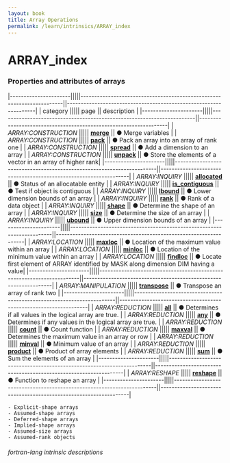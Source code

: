 ```yaml
---
layout: book
title: Array Operations
permalink: /learn/intrinsics/ARRAY_index
---
```

# ARRAY_index
### Properties and attributes of arrays

|----------------------|||||-----------------------------------------------------------------------||------------------------------------------------------------------|
| category             ||||| page                                                                  || description                                                      |
|----------------------|||||-----------------------------------------------------------------------||------------------------------------------------------------------|
| *ARRAY:CONSTRUCTION* ||||| [__merge__]({{site.baseurl}}/learn/intrinsics/MERGE)                  || &#9679; Merge variables                                          |
| *ARRAY:CONSTRUCTION* ||||| [__pack__]({{site.baseurl}}/learn/intrinsics/PACK)                    || &#9679; Pack an array into an array of rank one                  |
| *ARRAY:CONSTRUCTION* ||||| [__spread__]({{site.baseurl}}/learn/intrinsics/SPREAD)                || &#9679; Add a dimension to an array                              |
| *ARRAY:CONSTRUCTION* ||||| [__unpack__]({{site.baseurl}}/learn/intrinsics/UNPACK)                || &#9679; Store the elements of a vector in an array of higher rank|
|----------------------|||||-----------------------------------------------------------------------||------------------------------------------------------------------|
| *ARRAY:INQUIRY*      ||||| [__allocated__]({{site.baseurl}}/learn/intrinsics/ALLOCATED)          || &#9679; Status of an allocatable entity                          |
| *ARRAY:INQUIRY*      ||||| [__is\_contiguous__]({{site.baseurl}}/learn/intrinsics/IS_CONTIGUOUS) || &#9679; Test if object is contiguous                             |
| *ARRAY:INQUIRY*      ||||| [__lbound__]({{site.baseurl}}/learn/intrinsics/LBOUND)                || &#9679; Lower dimension bounds of an array                       |
| *ARRAY:INQUIRY*      ||||| [__rank__]({{site.baseurl}}/learn/intrinsics/RANK)                    || &#9679; Rank of a data object                                    |
| *ARRAY:INQUIRY*      ||||| [__shape__]({{site.baseurl}}/learn/intrinsics/SHAPE)                  || &#9679; Determine the shape of an array                          |
| *ARRAY:INQUIRY*      ||||| [__size__]({{site.baseurl}}/learn/intrinsics/SIZE)                    || &#9679; Determine the size of an array                           |
| *ARRAY:INQUIRY*      ||||| [__ubound__]({{site.baseurl}}/learn/intrinsics/UBOUND)                || &#9679; Upper dimension bounds of an array                       |
|----------------------|||||-----------------------------------------------------------------------||------------------------------------------------------------------|
| *ARRAY:LOCATION*     ||||| [__maxloc__]({{site.baseurl}}/learn/intrinsics/MAXLOC)                || &#9679; Location of the maximum value within an array            |
| *ARRAY:LOCATION*     ||||| [__minloc__]({{site.baseurl}}/learn/intrinsics/MINLOC)                || &#9679; Location of the minimum value within an array            |
| *ARRAY:LOCATION*     ||||| [__findloc__]({{site.baseurl}}/learn/intrinsics/FINDLOC)              || &#9679; Locate first element of ARRAY identified by MASK along dimension DIM having a value|
|----------------------|||||-----------------------------------------------------------------------||------------------------------------------------------------------|
| *ARRAY:MANIPULATION* ||||| [__transpose__]({{site.baseurl}}/learn/intrinsics/TRANSPOSE)          || &#9679; Transpose an array of rank two                           |
|----------------------|||||-----------------------------------------------------------------------||------------------------------------------------------------------|
| *ARRAY:REDUCTION*    ||||| [__all__]({{site.baseurl}}/learn/intrinsics/ALL)                      || &#9679; Determines if all values in the logical array are true.  |
| *ARRAY:REDUCTION*    ||||| [__any__]({{site.baseurl}}/learn/intrinsics/ANY)                      || &#9679; Determines if any values in the logical array are true.  |
| *ARRAY:REDUCTION*    ||||| [__count__]({{site.baseurl}}/learn/intrinsics/COUNT)                  || &#9679; Count function                                           |
| *ARRAY:REDUCTION*    ||||| [__maxval__]({{site.baseurl}}/learn/intrinsics/MAXVAL)                || &#9679; Determines the maximum value in an array or row          |
| *ARRAY:REDUCTION*    ||||| [__minval__]({{site.baseurl}}/learn/intrinsics/MINVAL)                || &#9679; Minimum value of an array                                |
| *ARRAY:REDUCTION*    ||||| [__product__]({{site.baseurl}}/learn/intrinsics/PRODUCT)              || &#9679; Product of array elements                                |
| *ARRAY:REDUCTION*    ||||| [__sum__]({{site.baseurl}}/learn/intrinsics/SUM)                      || &#9679; Sum the elements of an array                             |
|----------------------|||||-----------------------------------------------------------------------||------------------------------------------------------------------|
| *ARRAY:RESHAPE*      ||||| [__reshape__]({{site.baseurl}}/learn/intrinsics/RESHAPE)              || &#9679; Function to reshape an array                             |
|----------------------|||||-----------------------------------------------------------------------||------------------------------------------------------------------|

    - Explicit-shape arrays
    - Assumed-shape arrays
    - Deferred-shape arrays
    - Implied-shape arrays 
    - Assumed-size arrays
    - Assumed-rank objects 

###### fortran-lang intrinsic descriptions

